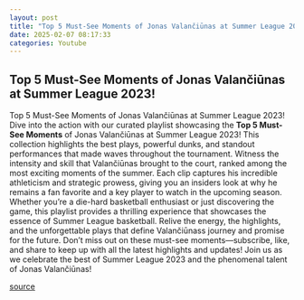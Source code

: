 ```yaml
---
layout: post
title: "Top 5 Must-See Moments of Jonas Valančiūnas at Summer League 2023!"
date: 2025-02-07 08:17:33
categories: Youtube
---
```


## Top 5 Must-See Moments of Jonas Valančiūnas at Summer League 2023!

Top 5 Must-See Moments of Jonas Valančiūnas at Summer League 2023!
Dive into the action with our curated playlist showcasing the **Top 5 Must-See Moments** of Jonas Valančiūnas at Summer League 2023! This collection highlights the best plays, powerful dunks, and standout performances that made waves throughout the tournament. 
Witness the intensity and skill that Valančiūnas brought to the court, ranked among the most exciting moments of the summer. Each clip captures his incredible athleticism and strategic prowess, giving you an insiders look at why he remains a fan favorite and a key player to watch in the upcoming season.
Whether you’re a die-hard basketball enthusiast or just discovering the game, this playlist provides a thrilling experience that showcases the essence of Summer League basketball. Relive the energy, the highlights, and the unforgettable plays that define Valančiūnass journey and promise for the future.
Don’t miss out on these must-see moments—subscribe, like, and share to keep up with all the latest highlights and updates! Join us as we celebrate the best of Summer League 2023 and the phenomenal talent of Jonas Valančiūnas!

[source](https://www.youtube.com/playlist?list=PLWn1UwZrNc3WlEQ9-2rTAJsgAs4xypfyq)